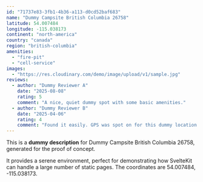 ```yaml
---
id: "71737e83-3fb1-4b36-a113-d0cd52baf683"
name: "Dummy Campsite British Columbia 26758"
latitude: 54.007484
longitude: -115.038173
continent: "north-america"
country: "canada"
region: "british-columbia"
amenities:
  - "fire-pit"
  - "cell-service"
images:
  - "https://res.cloudinary.com/demo/image/upload/v1/sample.jpg"
reviews:
  - author: "Dummy Reviewer A"
    date: "2025-08-08"
    rating: 5
    comment: "A nice, quiet dummy spot with some basic amenities."
  - author: "Dummy Reviewer B"
    date: "2025-04-06"
    rating: 4
    comment: "Found it easily. GPS was spot on for this dummy location."
---
```


This is a **dummy description** for Dummy Campsite British Columbia 26758, generated for the proof of concept.

It provides a serene environment, perfect for demonstrating how SvelteKit can handle a large number of static pages. The coordinates are 54.007484, -115.038173.
